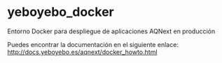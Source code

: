 # yeboyebo_docker
Entorno Docker para despliegue de aplicaciones AQNext en producción

Puedes encontrar la documentación en el siguiente enlace: http://docs.yeboyebo.es/aqnext/docker_howto.html
